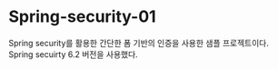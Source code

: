 # Spring-security-01

Spring security를 활용한 간단한 폼 기반의 인증을 사용한 샘플 프로젝트이다.
Spring secuirty 6.2 버전을 사용했다.

